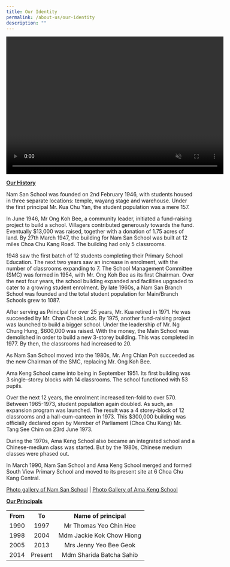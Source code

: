 ```yaml
---
title: Our Identity
permalink: /about-us/our-identity
description: ""
---
```

<div><video preload="none" autoplay="autoplay" muted="" width="580" height="368" data-mce-fragment="1"></div></video></div>
<p><strong><u>Our History</u></strong></p>
<p>Nam San School was founded on 2nd February 1946, with students housed in three separate locations: temple, wayang stage and warehouse. Under the first principal Mr. Kua Chu Yan, the student population was a mere 157.</p>
<p>In June 1946, Mr Ong Koh Bee, a community leader, initiated a fund-raising project to build a school. Villagers contributed generously towards the fund. Eventually $13,000 was raised, together with a donation of 1.75 acres of land. By 27th March 1947, the building for Nam San School was built at 12 miles Choa Chu Kang Road. The building had only 5 classrooms.</p>
<p>1948 saw the first batch of 12 students completing their Primary School Education. The next two years saw an increase in enrolment, with the number of classrooms expanding to 7. The School Management Committee (SMC) was formed in 1954, with Mr. Ong Koh Bee as its first Chairman. Over the next four years, the school building expanded and facilities upgraded to cater to a growing student enrolment. By late 1960s, a Nam San Branch School was founded and the total student population for Main/Branch Schools grew to 1087.</p>
<p>After serving as Principal for over 25 years, Mr. Kua retired in 1971. He was succeeded by Mr. Chan Cheok Lock. By 1975, another fund-raising project was launched to build a bigger school. Under the leadership of Mr. Ng Chung Hung, $600,000 was raised. With the money, the Main School was demolished in order to build a new 3-storey building. This was completed in 1977. By then, the classrooms had increased to 20.</p>
<p>As Nam San School moved into the 1980s, Mr. Ang Chian Poh succeeded as the new Chairman of the SMC, replacing Mr. Ong Koh Bee.</p>
<p>Ama Keng School came into being in September 1951. Its first building was 3 single-storey blocks with 14 classrooms. The school functioned with 53 pupils.</p>
<p>Over the next 12 years, the enrolment increased ten-fold to over 570. Between 1965-1973, student population again doubled. As such, an expansion program was launched. The result was a 4 storey-block of 12 classrooms and a hall-cum-canteen in 1973. This $300,000 building was officially declared open by Member of Parliament (Choa Chu Kang) Mr. Tang See Chim on 23rd June 1973.</p>
<p>During the 1970s, Ama Keng School also became an integrated school and a Chinese-medium class was started. But by the 1980s, Chinese medium classes were phased out.</p>
<p>In March 1990, Nam San School and Ama Keng School merged and formed South View Primary School and moved to its present site at 6 Choa Chu Kang Central.&nbsp;</p>
<p><a href="https://www-southviewpri-moe-edu-sg-admin.cwp.sg/other/photo-gallery-of-nam-san-school" target="_blank" rel="noopener">Photo gallery of Nam San School</a>&nbsp;|&nbsp;<a href="https://www-southviewpri-moe-edu-sg-admin.cwp.sg/other/photo-gallery-of-ama-keng-school" target="_blank" rel="noopener"><u>Photo Gallery of Ama Keng School</u></a></p>
<p><strong><u>Our Principals</u></strong></p>
<table>
<tbody>
<tr>
<th style="text-align: center;">From</th>
<th style="text-align: center;">To</th>
<th style="text-align: center;">Name of principal</th>
</tr>
<tr>
<td style="text-align: center;">1990</td>
<td style="text-align: center;">1997</td>
<td style="text-align: center;">Mr Thomas Yeo Chin Hee</td>
</tr>
<tr>
<td style="text-align: center;">1998</td>
<td style="text-align: center;">2004</td>
<td style="text-align: center;">Mdm Jackie Kok Chow Hiong</td>
</tr>
<tr>
<td style="text-align: center;">2005</td>
<td style="text-align: center;">2013</td>
<td style="text-align: center;">Mrs Jenny Yeo Bee Geok</td>
</tr>
<tr>
<td style="text-align: center;">2014</td>
<td style="text-align: center;">Present</td>
<td style="text-align: center;">Mdm Sharida Batcha Sahib</td>
</tr>
</tbody>
</table>